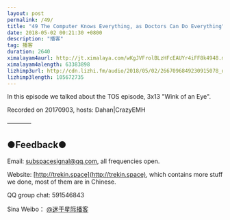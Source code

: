 ```yaml
---
layout: post
permalink: /49/
title: "49 The Computer Knows Everything, as Doctors Can Do Everything"
date: 2018-05-02 00:21:30 +0800
description: "播客"
tag: 播客 
duration: 2640
ximalayam4aurl: http://jt.ximalaya.com/wKgJVFrolBLzHFcEAUYr4iFF8k4948.m4a?channel=rss&amp;album_id=3135361&amp;track_id=85992821&amp;uid=6418191&amp;jt=http://audio.xmcdn.com/group40/M06/0A/97/wKgJVFrolBLzHFcEAUYr4iFF8k4948.m4a
ximalayam4alength: 63383898
lizhimp3url: http://cdn.lizhi.fm/audio/2018/05/02/2667096849230915078_ud.mp3
lizhimp3length: 105672735
---   
```


In this episode we talked about the TOS episode, 3x13 &quot;Wink of an Eye&quot;.

Recorded on 20170903, hosts: Dahan\|CrazyEMH

————

## ●Feedback●

Email: [subspacesignal@qq.com](mailto:subspacesignal@qq.com), all frequencies open.

Website: [http://trekin.space](http://trekin.space), which contains more stuff we done, most of them are in Chinese.

QQ group chat: 591546843

Sina Weibo： [@迷于星际播客](http://weibo.com/lostinst)
